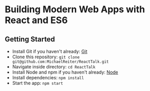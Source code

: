 # Building Modern Web Apps with React and ES6

## Getting Started

* Install Git if you haven't already: [Git](https://git-scm.com/book/en/v2/Getting-Started-Installing-Git)
* Clone this repository: `git clone git@github.com:MichaelReiter/ReactTalk.git`
* Navigate inside directory: `cd ReactTalk`
* Install Node and npm if you haven't already: [Node](https://nodejs.org/en/)
* Install dependencies: `npm install`
* Start the app: `npm start`
